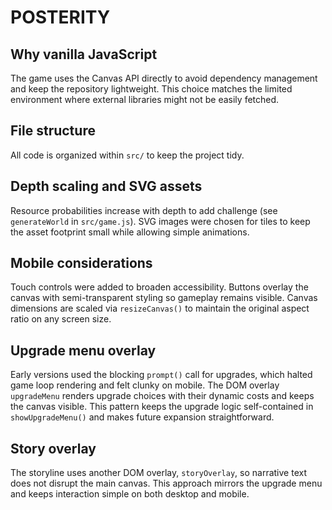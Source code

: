 # POSTERITY

## Why vanilla JavaScript
The game uses the Canvas API directly to avoid dependency management and keep the
repository lightweight. This choice matches the limited environment where external
libraries might not be easily fetched.

## File structure
All code is organized within `src/` to keep the project tidy.

## Depth scaling and SVG assets
Resource probabilities increase with depth to add challenge (see `generateWorld` in `src/game.js`). SVG images were chosen for tiles to keep the asset footprint small while allowing simple animations.

## Mobile considerations
Touch controls were added to broaden accessibility. Buttons overlay the canvas
with semi-transparent styling so gameplay remains visible. Canvas dimensions are
scaled via `resizeCanvas()` to maintain the original aspect ratio on any screen
size.

## Upgrade menu overlay
Early versions used the blocking `prompt()` call for upgrades, which halted game
loop rendering and felt clunky on mobile. The DOM overlay `upgradeMenu` renders
upgrade choices with their dynamic costs and keeps the canvas visible. This
pattern keeps the upgrade logic self-contained in `showUpgradeMenu()` and makes
future expansion straightforward.

## Story overlay
The storyline uses another DOM overlay, `storyOverlay`, so narrative text does
not disrupt the main canvas. This approach mirrors the upgrade menu and keeps
interaction simple on both desktop and mobile.

